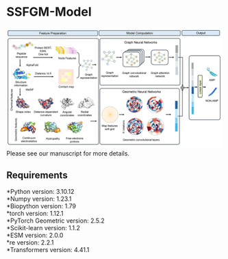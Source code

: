 # SSFGM-Model
![image](https://github.com/ggcameronnogg/SSFGM-Model/blob/main/model.png)
<br/>
Please see our manuscript for more details.<br/>
## Requirements
*Python version: 3.10.12<br/>
*Numpy version: 1.23.1<br/>
*Biopython version: 1.79<br/>
*torch version: 1.12.1<br/>
*PyTorch Geometric version: 2.5.2<br/>
*Scikit-learn version: 1.1.2<br/>
*ESM version: 2.0.0<br/>
*re version: 2.2.1<br/>
*Transformers version: 4.41.1

